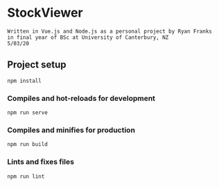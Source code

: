 # StockViewer

```
Written in Vue.js and Node.js as a personal project by Ryan Franks 
in final year of BSc at University of Canterbury, NZ
5/03/20
```
## Project setup
```
npm install
```

### Compiles and hot-reloads for development
```
npm run serve
```

### Compiles and minifies for production
```
npm run build
```

### Lints and fixes files
```
npm run lint
```
